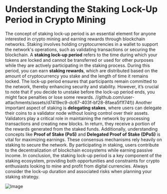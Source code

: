 # Understanding the Staking Lock-Up Period in Crypto Mining
The concept of staking lock-up period is an essential element for anyone interested in crypto mining and earning rewards through blockchain networks. Staking involves holding cryptocurrencies in a wallet to support the network's operations, such as validating transactions or securing the blockchain. A **staking lock-up period** refers to the time during which your tokens are locked and cannot be transferred or used for other purposes while they are actively participating in the staking process.
During this period, you can earn **staking rewards**, which are distributed based on the amount of cryptocurrency you stake and the length of time it remains locked. The lock-up period ensures that participants remain committed to the network, thereby enhancing security and stability. However, it’s crucial to note that if you decide to unstake before the lock-up period ends, you might face penalties or lose some rewards.
 //github.com/user-attachments/assets/d7419ec9-dc67-403f-bf28-8faea5f1f74f))
Another important aspect of staking is **delegating stakes**, where users can delegate their coins to a validator node without losing control over their assets. Validators play a critical role in maintaining the network by processing transactions and creating new blocks. In return, they receive a portion of the rewards generated from the staked funds.
Additionally, understanding concepts like **Proof of Stake (PoS)** and **Delegated Proof of Stake (DPoS)** is vital for maximizing earnings. These consensus mechanisms rely heavily on staking to secure the network. By participating in staking, users contribute to the decentralization of blockchain ecosystems while earning passive income.
In conclusion, the staking lock-up period is a key component of the staking ecosystem, providing both opportunities and constraints for crypto enthusiasts looking to mine and profit from digital currencies. Always consider the lock-up duration and associated risks when planning your staking strategy.


![Image](https://github.com/user-attachments/assets/d7419ec9-dc67-403f-bf28-8faea5f1f74f)